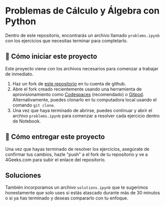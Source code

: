 <!-- hide -->
# Problemas de Cálculo y Álgebra con Python
<!-- endhide -->

Dentro de este repositorio, encontrarás un archivo llamado `problems.ipynb` con los ejercicios que necesitas terminar para completarlo.

## 🌱  Cómo iniciar este proyecto

Este proyecto viene con los archivos necesarios para comenzar a trabajar de inmediato.

1. Haz un fork de [este repositorio](https://github.com/4GeeksAcademy/calculus-and-algebra-problems-with-python) en tu cuenta de github.
2. Abre el fork creado recientemente usando una herramienta de aprovisionamiento como [Codespaces](https://4geeks.com/lesson/what-is-github-codespaces) (recomendado) o [Gitpod](https://4geeks.com/es/lesson/como-utilizar-gitpod). Alternativamente, puedes clonarlo en tu computadora local usando el comando `git clone`.
3. Una vez que haya terminado de abrirse, puedes continuar y abrir el archivo `problems.ipynb` para comenzar a resolver cada ejercicio dentro de Notebook.

## 🚛 Cómo entregar este proyecto

Una vez que hayas terminado de resolver los ejercicios, asegúrate de confirmar tus cambios, hazle "push" a el fork de tu repositorio y ve a 4Geeks.com para subir el enlace del repositorio.

## Soluciones

También incorporamos un archivo `solutions.ipynb` que te sugerimos honestamente que solo uses si estás atascado durante más de 30 minutos o si ya has terminado y deseas compararlo con tu enfoque.
